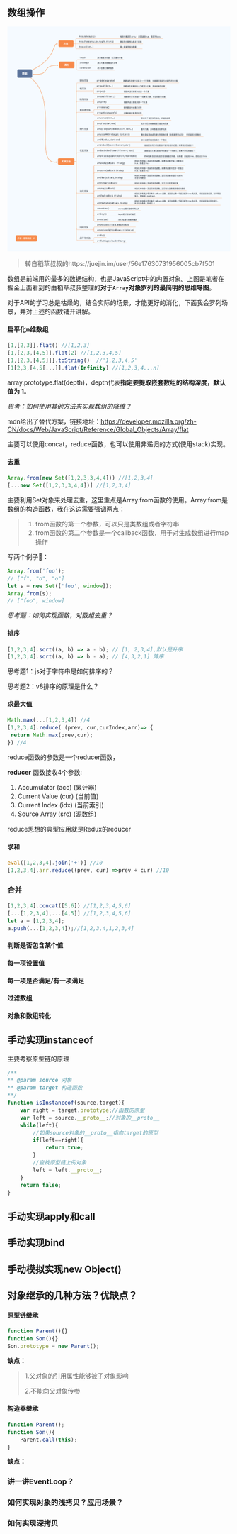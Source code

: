 ## 数组操作

![image-20190320232446939](./imgs/16999daad829de4d)

> 转自稻草叔叔的https://juejin.im/user/56e17630731956005cb7f501

数组是前端用的最多的数据结构，也是JavaScript中的内置对象。上图是笔者在掘金上面看到的由稻草叔叔整理的**对于`Array`对象罗列的最简明的思维导图**。    

对于API的学习总是枯燥的，结合实际的场景，才能更好的消化，下面我会罗列场景，并对上述的函数铺开讲解。

#### 扁平化n维数组

```javascript
[1,[2,3]].flat() //[1,2,3]
[1,[2,3,[4,5]].flat(2) //[1,2,3,4,5]
[1,[2,3,[4,5]]].toString()  //'1,2,3,4,5'
[1[2,3,[4,5[...]].flat(Infinity) //[1,2,3,4...n] 
```

array.prototype.flat(depth)，depth代表**指定要提取嵌套数组的结构深度，默认值为 1**。

*思考：如何使用其他方法来实现数组的降维？*

mdn给出了替代方案，链接地址：<https://developer.mozilla.org/zh-CN/docs/Web/JavaScript/Reference/Global_Objects/Array/flat>

主要可以使用concat，reduce函数，也可以使用非递归的方式(使用stack)实现。

#### 去重

```javascript
Array.from(new Set([1,2,3,3,4,4])) //[1,2,3,4]
[...new Set([1,2,3,3,4,4])] //[1,2,3,4]
```

主要利用Set对象来处理去重，这里重点是Array.from函数的使用。Array.from是数组的构造函数，我在这边需要强调两点：

> 1. from函数的第一个参数，可以只是类数组或者字符串
> 2. from函数的第二个参数是一个callback函数，用于对生成数组进行map操作

写两个例子🌰：

```javascript
Array.from('foo'); 
// ["f", "o", "o"]
let s = new Set(['foo', window]); 
Array.from(s); 
// ["foo", window]
```

*思考题：如何实现函数，对数组去重？*

#### 排序

```javascript
[1,2,3,4].sort((a, b) => a - b); // [1, 2,3,4],默认是升序
[1,2,3,4].sort((a, b) => b - a); // [4,3,2,1] 降序
```

思考题1：js对于字符串是如何排序的？

思考题2：v8排序的原理是什么？

#### 求最大值

```javascript
Math.max(...[1,2,3,4]) //4
[1,2,3,4].reduce( (prev, cur,curIndex,arr)=> {
 return Math.max(prev,cur);
}) //4
```

reduce函数的参数是一个reducer函数，

**reducer** 函数接收4个参数:

1. Accumulator (acc) (累计器)
2. Current Value (cur) (当前值)
3. Current Index (idx) (当前索引)
4. Source Array (src) (源数组)

reduce思想的典型应用就是Redux的reducer

#### 求和

```javascript
eval([1,2,3,4].join('+')] //10 
[1,2,3,4].arr.reduce((prev, cur) =>prev + cur) //10
```

### 合并

```javascript
[1,2,3,4].concat([5,6]) //[1,2,3,4,5,6]
[...[1,2,3,4],...[4,5]] //[1,2,3,4,5,6]
let a = [1,2,3,4];
a.push(...[1,2,3,4]);//[1,2,3,4,1,2,3,4]
```

#### 判断是否包含某个值



#### 每一项设置值





#### 每一项是否满足/有一项满足



#### 过滤数组



#### 对象和数组转化



## 手动实现instanceof

主要考察原型链的原理

```javascript
/**
** @param source 对象
** @param target 构造函数
**/
function isInstanceof(source,target){
    var right = target.prototype;//函数的原型
    var left = source.__proto__;//对象的__proto__
    while(left){
        //如果source对象的__proto__指向target的原型
        if(left==right){
            return true;
        }
        //查找原型链上的对象
        left = left.__proto__;
    }
    return false;
}
```



## 手动实现apply和call





## 手动实现bind





## 手动模拟实现new Object()





## 对象继承的几种方法？优缺点？

#### 原型链继承

```javascript
function Parent(){}
function Son(){}
Son.prototype = new Parent();
```

**缺点：**

> 1.父对象的引用属性能够被子对象影响
>
> 2.不能向父对象传参

#### 构造器继承

```javascript
function Parent();
function Son(){
    Parent.call(this);
}
```

**缺点：**

> 

### 讲一讲EventLoop？



### 如何实现对象的浅拷贝？应用场景？



### 如何实现深拷贝









